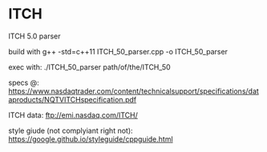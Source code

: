 # ITCH
ITCH 5.0 parser

build with
  g++ -std=c++11 ITCH_50_parser.cpp -o ITCH_50_parser
  
exec with:
  ./ITCH_50_parser path/of/the/ITCH_50
  
specs @: https://www.nasdaqtrader.com/content/technicalsupport/specifications/dataproducts/NQTVITCHspecification.pdf

ITCH data: ftp://emi.nasdaq.com/ITCH/

style giude (not complyiant right not): https://google.github.io/styleguide/cppguide.html

